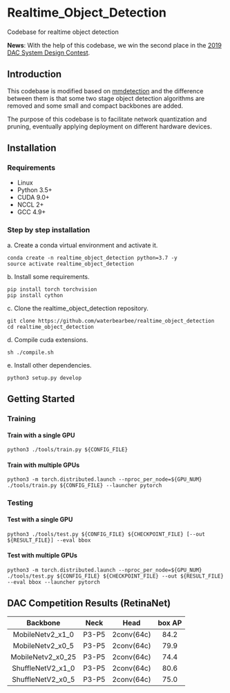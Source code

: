 # Realtime_Object_Detection
Codebase for realtime object detection

**News**: With the help of this codebase, we win the second place in the [2019 DAC System Design Contest](http://www.cse.cuhk.edu.hk/~byu/2019-DAC-SDC/index.html).

## Introduction
This codebase is modified based on [mmdetection](https://github.com/open-mmlab/mmdetection) 
and the difference between them is that some two stage object detection algorithms are removed 
and some small and compact backbones are added.

The purpose of this codebase is to facilitate network quantization and pruning, 
eventually applying deployment on different hardware devices.

## Installation

### Requirements

- Linux
- Python 3.5+ 
- CUDA 9.0+
- NCCL 2+
- GCC 4.9+

### Step by step installation

a. Create a conda virtual environment and activate it. 
```shell
conda create -n realtime_object_detection python=3.7 -y
source activate realtime_object_detection
```
b. Install some requirements.
```shell
pip install torch torchvision
pip install cython
```
c. Clone the realtime_object_detection repository.

```shell
git clone https://github.com/waterbearbee/realtime_object_detection
cd realtime_object_detection
```

d. Compile cuda extensions.

```shell
sh ./compile.sh
```

e. Install other dependencies.

```shell
python3 setup.py develop
```

## Getting Started

### Training

#### Train with a single GPU

```shell
python3 ./tools/train.py ${CONFIG_FILE} 
```

#### Train with multiple GPUs

```shell
python3 -m torch.distributed.launch --nproc_per_node=${GPU_NUM} ./tools/train.py ${CONFIG_FILE} --launcher pytorch
```

### Testing

#### Test with a single GPU
```shell
python3 ./tools/test.py ${CONFIG_FILE} ${CHECKPOINT_FILE} [--out ${RESULT_FILE}] --eval bbox 
```

#### Test with multiple GPUs
```shell
python3 -m torch.distributed.launch --nproc_per_node=${GPU_NUM} ./tools/test.py ${CONFIG_FILE} ${CHECKPOINT_FILE} --out ${RESULT_FILE} --eval bbox --launcher pytorch
```

## DAC Competition Results (RetinaNet)

|     Backbone       |   Neck  |   Head     |  box AP  |
| :-----------------:| :-----: | :---------:| :------: | 
|  MobileNetv2_x1_0  |  P3-P5  | 2conv(64c) |   84.2   |   
|  MobileNetv2_x0_5  |  P3-P5  | 2conv(64c) |   79.9   |
|  MobileNetv2_x0_25 |  P3-P5  | 2conv(64c) |   74.4   |
|  ShuffleNetV2_x1_0 |  P3-P5  | 2conv(64c) |   80.6   |
|  ShuffleNetV2_x0_5 |  P3-P5  | 2conv(64c) |   75.0   |
